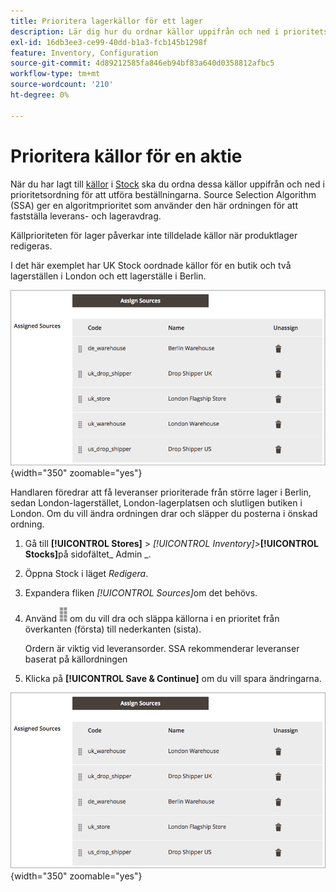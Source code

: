 ```yaml
---
title: Prioritera lagerkällor för ett lager
description: Lär dig hur du ordnar källor uppifrån och ned i prioritetsordning, vilket används när du fastställer utleverans- och lageravdrag.
exl-id: 16db3ee3-ce99-40dd-b1a3-fcb145b1298f
feature: Inventory, Configuration
source-git-commit: 4d89212585fa846eb94bf83a640d0358812afbc5
workflow-type: tm+mt
source-wordcount: '210'
ht-degree: 0%

---
```


# Prioritera källor för en aktie

När du har lagt till [källor](sources-manage.md) i [Stock](stocks-manage.md) ska du ordna dessa källor uppifrån och ned i prioritetsordning för att utföra beställningarna. Source Selection Algorithm (SSA) ger en algoritmprioritet som använder den här ordningen för att fastställa leverans- och lageravdrag.

Källprioriteten för lager påverkar inte tilldelade källor när produktlager redigeras.

I det här exemplet har UK Stock oordnade källor för en butik och två lagerställen i London och ett lagerställe i Berlin.

![Source-order före prioritering](assets/inventory-priority-before.png){width="350" zoomable="yes"}

Handlaren föredrar att få leveranser prioriterade från större lager i Berlin, sedan London-lagerstället, London-lagerplatsen och slutligen butiken i London. Om du vill ändra ordningen drar och släpper du posterna i önskad ordning.

1. Gå till **[!UICONTROL Stores]** > _[!UICONTROL Inventory]_>**[!UICONTROL Stocks]**&#x200B;på sidofältet_ Admin _.

1. Öppna Stock i läget _Redigera_.

1. Expandera fliken _[!UICONTROL Sources]_&#x200B;om det behövs.

1. Använd ![Sorteringsikonen](assets/icon-sort.png) om du vill dra och släppa källorna i en prioritet från överkanten (första) till nederkanten (sista).

   Ordern är viktig vid leveransorder. SSA rekommenderar leveranser baserat på källordningen

1. Klicka på **[!UICONTROL Save & Continue]** om du vill spara ändringarna.

![Source-order efter prioritering](assets/inventory-stock-priority-after.png){width="350" zoomable="yes"}
